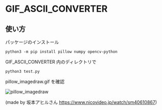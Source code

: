 # GIF_ASCII_CONVERTER

## 使い方

パッケージのインストール

```
python3 -m pip install pillow numpy opencv-python
```

GIF_ASCII_CONVERTER 内のディレクトリで

```
python3 test.py
```

pillow_imagedraw.gif を確認

![pillow_imagedraw](https://github.com/weweweok/GIF_ASCII_ARTER/assets/100256521/51f845b2-faa3-4fce-9c6f-1db59486b30e)

(made by 坂本アヒルさん https://www.nicovideo.jp/watch/sm40610867)
